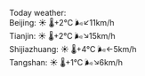 Today weather:  
Beijing: ☀️   🌡️+2°C 🌬️↙11km/h  
Tianjin: ☀️   🌡️+2°C 🌬️↘15km/h  
Shijiazhuang: ☀️   🌡️+4°C 🌬️←5km/h  
Tangshan: ☀️   🌡️+1°C 🌬️↘6km/h  
